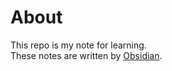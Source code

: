 # About
This repo is my note for learning.  
These notes are written by [Obsidian](https://obsidian.md/).
